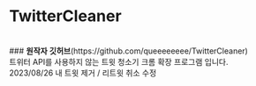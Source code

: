 # TwitterCleaner
<br>
### <b>원작자 깃허브</b>(https://github.com/queeeeeeee/TwitterCleaner) 
<br>
트위터 API를 사용하지 않는 트윗 청소기 크롬 확장 프로그램 입니다. <br>
2023/08/26 내 트윗 제거 / 리트윗 취소 수정





